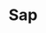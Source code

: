 ---
title: "Sap"
seoTitle: "Sap"
seoDescription: "Omnico had a common challenge: how to integrate SYSPRO into multiple sales channels. Our solution? A Magento B2B and B2C e-commerce website integrated with Stock2Shop. We worked closely with Omnico to create the perfect solution to suit their needs. Read more!"
lead: "Omnico is a major importer of lifestyle, cycle and electronic brands, including GoPro, Canondale, Giro, Stages, Ryder and Red-e."
summary: "Formerly Sage Pastel Partner: This tried and tested accounting software includes direct bank feeds and many useful cloud features to help you boost productivity."
image: "/images/sap.png"
imageAlt: "Sap"
imageTitle: "Sap"
imageWidth: "84"
category: "marketplace"
aliases: "/sap/sap/"
weight: 12
---